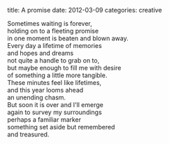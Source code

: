 title: A promise
date: 2012-03-09
categories: creative


Sometimes waiting is forever,  
holding on to a fleeting promise  
in one moment is beaten and blown away.  
Every day a lifetime of memories  
and hopes and dreams  
not quite a handle to grab on to,  
but maybe enough to fill me with desire  
of something a little more tangible.  
These minutes feel like lifetimes,  
and this year looms ahead  
an unending chasm.  
But soon it is over and I'll emerge  
again to survey my surroundings  
perhaps a familiar marker  
something set aside but remembered  
and treasured.
